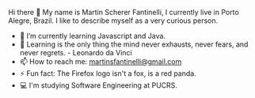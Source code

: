 Hi there 👋 My name is Martin Scherer Fantinelli, I currently live in Porto Alegre, Brazil.
I like to describe myself as a very curious person.

- 🌱 I’m currently learning Javascript and Java.
- 🦉 Learning is the only thing the mind never exhausts, never fears, and never regrets. -  Leonardo da Vinci 
- 📫 How to reach me: martinsfantinelli@gmail.com
- ⚡ Fun fact: The Firefox logo isn't a fox, is a red panda.
- 💻 I'm studying Software Engineering at PUCRS.

